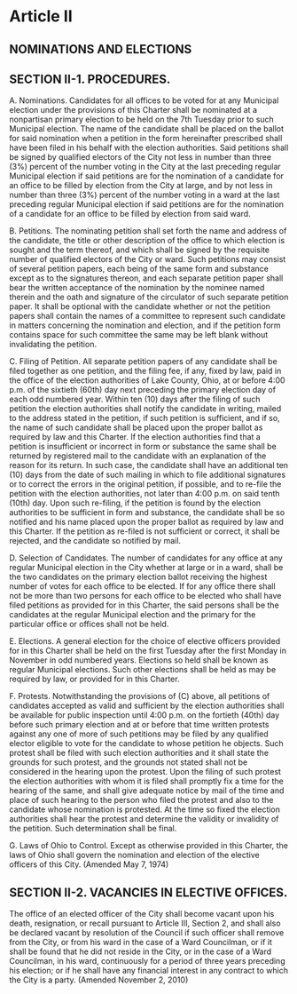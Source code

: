 Article II
==========

NOMINATIONS AND ELECTIONS
-------------------------

SECTION II-1.  PROCEDURES.
--------------------------

A.  Nominations.  Candidates for all offices to be voted for at any Municipal election under the provisions of this Charter shall be nominated at a nonpartisan primary election to be held on the 7th Tuesday prior to such Municipal election.  The name of the candidate shall be placed on the ballot for said nomination when a petition in the form hereinafter prescribed shall have been filed in his behalf with the election authorities.  Said petitions shall be signed by qualified electors of the City not less in number than three (3%) percent of the number voting in the City at the last preceding regular Municipal election if said petitions are for the nomination of a candidate for an office to be filled by election from the City at large, and by not less in number than three (3%) percent of the number voting in a ward at the last preceding regular Municipal election if said petitions are for the nomination of a candidate for an office to be filled by election from said ward.

B.  Petitions.  The nominating petition shall set forth the name and address of the candidate, the title or other description of the office to which election is sought and the term thereof, and which shall be signed by the requisite number of qualified electors of the City or ward.  Such petitions may consist of several petition papers, each being of the same form and substance except as to the signatures thereon, and each separate petition paper shall bear the written acceptance of the nomination by the nominee named therein and the oath and signature of the circulator of such separate petition paper.  It shall be optional with the candidate whether or not the petition papers shall contain the names of a committee to represent such candidate in matters concerning the nomination and election, and if the petition form contains space for such committee the same may be left blank without invalidating the petition.

C.  Filing of Petition.  All separate petition papers of any candidate shall be filed together as one petition, and the filing fee, if any, fixed by law, paid in the office of the election authorities of Lake County, Ohio, at or before 4:00 p.m. of the sixtieth (60th) day next preceding the primary election day of each odd numbered year.  Within ten (10) days after the filing of such petition the election authorities shall notify the candidate in writing, mailed to the address stated in the petition, if such petition is sufficient, and if so, the name of such candidate shall be placed upon the proper ballot as required by law and this Charter.  If the election authorities find that a petition is insufficient or incorrect in form or substance the same shall be returned by registered mail to the candidate with an explanation of the reason for its return.  In such case, the candidate shall have an additional ten (10) days from the date of such mailing in which to file additional signatures or to correct the errors in the original petition, if possible, and to re-file the petition with the election authorities, not later than 4:00 p.m. on said tenth (10th) day.  Upon such re-filing, if the petition is found by the election authorities to be sufficient in form and substance, the candidate shall be so notified and his name placed upon the proper ballot as required by law and this Charter.  If the petition as re-filed is not sufficient or correct, it shall be rejected, and the candidate so notified by mail.

D.  Selection of Candidates.  The number of candidates for any office at any regular Municipal election in the City whether at large or in a ward, shall be the two candidates on the primary election ballot receiving the highest number of votes for each office to be elected.  If for any office there shall not be more than two persons for each office to be elected who shall have filed petitions as provided for in this Charter, the said persons shall be the candidates at the regular Municipal election and the primary for the particular office or offices shall not be held.

E.  Elections.  A general election for the choice of elective officers provided for in this Charter shall be held on the first Tuesday after the first Monday in November in odd numbered years.  Elections so held shall be known as regular Municipal elections.  Such other elections shall be held as may be required by law, or provided for in this Charter.

F.  Protests.  Notwithstanding the provisions of (C) above, all petitions of candidates accepted as valid and sufficient by the election authorities shall be available for public inspection until 4:00 p.m. on the fortieth  (40th) day before such primary election and at or before that time written protests against any one of more of such petitions may be filed by any qualified elector eligible to vote for the candidate to whose petition he objects.  Such protest shall be filed with such election authorities and it shall state the grounds for such protest, and the grounds not stated shall not be considered in the hearing upon the protest.  Upon the filing of such protest the election authorities with whom it is filed shall promptly fix a time for the hearing of the same, and shall give adequate notice by mail of the time and place of such hearing to the person who filed the protest and also to the candidate whose nomination is protested.  At the time so fixed the election authorities shall hear the protest and determine the validity or invalidity of the petition.  Such determination shall be final.

G.  Laws of Ohio to Control.  Except as otherwise provided in this Charter, the laws of Ohio shall govern the nomination and election of the elective officers of this City.
(Amended May 7, 1974)

SECTION II-2.  VACANCIES IN ELECTIVE OFFICES.
---------------------------------------------

The office of an elected officer of the City shall become vacant upon his death, resignation, or recall pursuant to Article III, Section 2, and shall also be declared vacant by resolution of the Council if such officer shall remove from the City, or from his ward in the case of a Ward Councilman, or if it shall be found that he did not reside in the City, or in the case of a Ward Councilman, in his ward, continuously for a period of three years preceding his election; or if he shall have any financial interest in any contract to which the City is a party.
(Amended November 2, 2010)